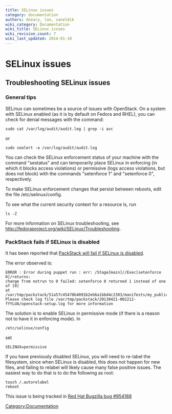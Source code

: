 ```yaml
---
title: SELinux issues
category: documentation
authors: dneary, lon, vaneldik
wiki_category: Documentation
wiki_title: SELinux issues
wiki_revision_count: 7
wiki_last_updated: 2014-01-10
---
```


# SELinux issues

## Troubleshooting SELinux issues

### General tips

SELinux can sometimes be a source of issues with OpenStack. On a system with SELinux enabled (as it is by default on Fedora and RHEL), you can check for denial messages with the command:

    sudo cat /var/log/audit/audit.log | grep -i avc

or

    sudo sealert -a /var/log/audit/audit.log

You can check the SELinux enforcement status of your machine with the command "sestatus" and can temporarily place SELinux in enforcing (in which it blocks access violations) or permissive (logs access violations, but does not block) with the commands "setenforce 1" and "setenforce 0", respectively.

To make SELinux enforcement changes that persist between reboots, edit the file /etc/selinux/config.

To see what the current security context for a resource ls, run

    ls -Z

For more information on SELinux troubleshooting, see <http://fedoraproject.org/wiki/SELinux/Troubleshooting>.

### PackStack fails if SELinux is disabled

It has been reported that [PackStack will fail if SELinux is disabled](http://{{SERVERNAME}}/forum/discussion/46/install-on-centos-6-4-and-selinux-disabled/p1).

The error observed is:

    ERROR : Error during puppet run : err: /Stage[main]//Exec[setenforce 0]/returns: 
    change from notrun to 0 failed: setenforce 0 returned 1 instead of one of [0] 
    at /var/tmp/packstack/51a57c45478b4091b2eb6a1bbd4c2303/manifests/my_public_ip_ring_swift.pp:56
    Please check log file /var/tmp/packstack/20130421-002212-fYYLUA/openstack-setup.log for more information

The solution is to enable SELinux in permissive mode (if there is a reason not to have it in enforcing mode). In

    /etc/selinux/config

set

    SELINUX=permissive

If you have previously disabled SELinux, you will need to re-label the filesystem, since when SELinux is disabled, this does not happen for new files, and failing to relabel will likely cause many false positive issues. The easiest way to do that is to do the following as root:

    touch /.autorelabel
    reboot

This issue is being tracked in [Red Hat Bugzilla bug #954188](http://bugzilla.redhat.com/show_bug.cgi?id=954188)

<Category:Documentation>
